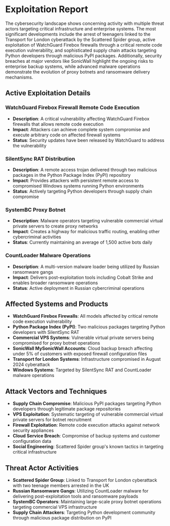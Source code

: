 # Exploitation Report

The cybersecurity landscape shows concerning activity with multiple threat actors targeting critical infrastructure and enterprise systems. The most significant developments include the arrest of teenagers linked to the Transport for London cyberattack by the Scattered Spider group, active exploitation of WatchGuard Firebox firewalls through a critical remote code execution vulnerability, and sophisticated supply chain attacks targeting Python developers through malicious PyPI packages. Additionally, security breaches at major vendors like SonicWall highlight the ongoing risks to enterprise backup systems, while advanced malware operations demonstrate the evolution of proxy botnets and ransomware delivery mechanisms.

## Active Exploitation Details

### WatchGuard Firebox Firewall Remote Code Execution
- **Description**: A critical vulnerability affecting WatchGuard Firebox firewalls that allows remote code execution
- **Impact**: Attackers can achieve complete system compromise and execute arbitrary code on affected firewall systems
- **Status**: Security updates have been released by WatchGuard to address the vulnerability

### SilentSync RAT Distribution
- **Description**: A remote access trojan delivered through two malicious packages in the Python Package Index (PyPI) repository
- **Impact**: Provides attackers with persistent remote access to compromised Windows systems running Python environments
- **Status**: Actively targeting Python developers through supply chain compromise

### SystemBC Proxy Botnet
- **Description**: Malware operators targeting vulnerable commercial virtual private servers to create proxy networks
- **Impact**: Creates a highway for malicious traffic routing, enabling other cybercriminal activities
- **Status**: Currently maintaining an average of 1,500 active bots daily

### CountLoader Malware Operations
- **Description**: A multi-version malware loader being utilized by Russian ransomware gangs
- **Impact**: Delivers post-exploitation tools including Cobalt Strike and enables broader ransomware operations
- **Status**: Active deployment in Russian cybercriminal operations

## Affected Systems and Products

- **WatchGuard Firebox Firewalls**: All models affected by critical remote code execution vulnerability
- **Python Package Index (PyPI)**: Two malicious packages targeting Python developers with SilentSync RAT
- **Commercial VPS Systems**: Vulnerable virtual private servers being compromised for proxy botnet operations
- **SonicWall MySonicWall Accounts**: Cloud backup breach affecting under 5% of customers with exposed firewall configuration files
- **Transport for London Systems**: Infrastructure compromised in August 2024 cyberattack
- **Windows Systems**: Targeted by SilentSync RAT and CountLoader malware operations

## Attack Vectors and Techniques

- **Supply Chain Compromise**: Malicious PyPI packages targeting Python developers through legitimate package repositories
- **VPS Exploitation**: Systematic targeting of vulnerable commercial virtual private servers for botnet recruitment
- **Firewall Exploitation**: Remote code execution attacks against network security appliances
- **Cloud Service Breach**: Compromise of backup systems and customer configuration data
- **Social Engineering**: Scattered Spider group's known tactics in targeting critical infrastructure

## Threat Actor Activities

- **Scattered Spider Group**: Linked to Transport for London cyberattack with two teenage members arrested in the UK
- **Russian Ransomware Gangs**: Utilizing CountLoader malware for delivering post-exploitation tools and ransomware payloads
- **SystemBC Operators**: Maintaining large-scale proxy botnet operations targeting commercial VPS infrastructure
- **Supply Chain Attackers**: Targeting Python development community through malicious package distribution on PyPI